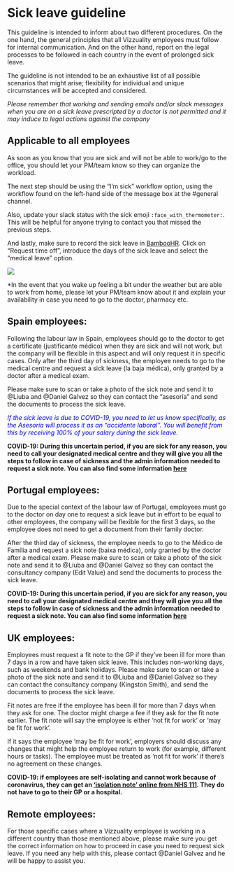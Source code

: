 # Sick leave guideline

This guideline is intended to inform about two different procedures. On the one hand, the general principles that all Vizzuality employees must follow for internal communication. And on the other hand, report on the legal processes to be followed in each country in the event of prolonged sick leave.

The guideline is not intended to be an exhaustive list of all possible scenarios that might arise; flexibility for individual and unique circumstances will be accepted and considered.

*Please remember that working and sending emails and/or slack messages when you are on a sick leave prescripted by a doctor is not permitted and it may induce to legal actions against the company*

  

## Applicable to all employees

  

As soon as you know that you are sick and will not be able to work/go to the office, you should let your PM/team know so they can organize the workload.

  

The next step should be using the “I’m sick” workflow option, using the workflow found on the left-hand side of the message box at the #general channel.

  

Also, update your slack status with the sick emoji `:face_with_thermometer:`. This will be helpful for anyone trying to contact you that missed the previous steps.

  

And lastly, make sure to record the sick leave in [BambooHR](https://vizzuality.bamboohr.com/login.php). Click on “Request time off”, introduce the days of the sick leave and select the “medical leave” option.

  

![](https://lh3.googleusercontent.com/PN20rsBQra_hlf6LQcJCPUaC6marliQgFPFy5qtc7lZTfBrnUZwicsNOFwRifOIcL-jyOohtHOoieg6kAmHwiGSst_0IA5uxz_OBjzMYNJMZebqMESaWhqQbxpAEyGAJ2UcGmgsm)

*In the event that you wake up feeling a bit under the weather but are able to work from home, please let your PM/team know about it and explain your availability in case you need to go to the doctor, pharmacy etc.

  
  

## Spain employees:

  

Following the labour law in Spain, employees should go to the doctor to get a certificate (justificante médico) when they are sick and will not work, but the company will be flexible in this aspect and will only request it in specific cases. Only after the third day of sickness, the employee needs to go to the medical centre and request a sick leave (la baja médica), only granted by a doctor after a medical exam.

  

Please make sure to scan or take a photo of the sick note and send it to @Liuba and @Daniel Galvez so they can contact the “asesoría” and send the documents to process the sick leave.

  

<span style="color:blue">*If the sick leave is due to COVID-19, you need to let us know specifically, as the Asesoría will process it as an “accidente laboral”. You will benefit from this by receiving 100% of your salary during the sick leave.*</span>

  

**COVID-19: During this uncertain period, if you are sick for any reason, you need to call your designated medical centre and they will give you all the steps to follow in case of sickness and the admin information needed to request a sick note. You can also find some information [here](https://prevencion.fremap.es/Parallax/coronavirus/index.html)**

  
  
  

## Portugal employees:

  

Due to the special context of the labour law of Portugal, employees must go to the doctor on day one to request a sick leave but in effort to be equal to other employees, the company will be flexible for the first 3 days, so the employee does not need to get a document from their family doctor.

  

After the third day of sickness, the employee needs to go to the Médico de Família and request a sick note (baixa médica), only granted by the doctor after a medical exam.  Please make sure to scan or take a photo of the sick note and send it to @Liuba and @Daniel Galvez so they can contact the consultancy company (Edit Value) and send the documents to process the sick leave.

  

**COVID-19: During this uncertain period, if you are sick for any reason, you need to call your designated medical centre and they will give you all the steps to follow in case of sickness and the admin information needed to request a sick note. You can also find some information [here](http://www.seg-social.pt/covid-19-perguntas-e-respostas#)**

  
  
  
  
  
  

## UK employees:

  

Employees must request a fit note to the GP if they’ve been ill for more than 7 days in a row and have taken sick leave. This includes non-working days, such as weekends and bank holidays. Please make sure to scan or take a photo of the sick note and send it to @Liuba and @Daniel Galvez so they can contact the consultancy company (Kingston Smith), and send the documents to process the sick leave.

  

Fit notes are free if the employee has been ill for more than 7 days when they ask for one. The doctor might charge a fee if they ask for the fit note earlier. The fit note will say the employee is either ‘not fit for work’ or ‘may be fit for work’.

If it says the employee ‘may be fit for work’, employers should discuss any changes that might help the employee return to work (for example, different hours or tasks). The employee must be treated as ‘not fit for work’ if there’s no agreement on these changes.

  

**COVID-19: if employees are self-isolating and cannot work because of coronavirus, they can get an [‘isolation note’ online from NHS 111](https://111.nhs.uk/isolation-note/). They do not have to go to their GP or a hospital.**

  
  
  

## Remote employees:

  

For those specific cases where a Vizzuality employee is working in a different country than those mentioned above, please make sure you get the correct information on how to proceed in case you need to request sick leave. If you need any help with this, please contact @Daniel Galvez and he will be happy to assist you.
